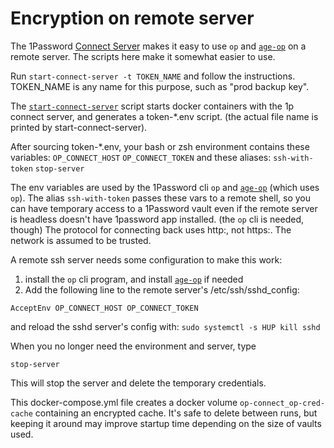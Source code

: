 # Encryption on remote server

The 1Password [Connect Server](https://developer.1password.com/docs/connect) 
makes it easy to use `op` and [`age-op`](https://github.com/stevelr/age-op) 
on a remote server. The scripts here make it somewhat easier to use.

Run `start-connect-server -t TOKEN_NAME` and follow the instructions.
TOKEN_NAME is any name for this purpose, such as "prod backup key".

The [`start-connect-server`](./start-connect-server) script starts docker containers with the 1p connect server,
and generates a token-\*.env script. (the actual file name is printed by start-connect-server).

After sourcing token-*.env, your bash or zsh environment contains these variables:
    `OP_CONNECT_HOST`
    `OP_CONNECT_TOKEN`
and these aliases:
    `ssh-with-token`
    `stop-server`

The env variables are used by the 1Password cli `op` and [`age-op`](https://github.com/stevelr/age-op) (which uses `op`).
The alias `ssh-with-token` passes these vars to a remote shell,
so you can have temporary access to a 1Password vault even if the remote server
is headless doesn't have 1password app installed. (the `op` cli is needed, though)
The protocol for connecting back uses http:, not https:. The network is assumed to be trusted.

A remote ssh server needs some configuration to make this work:
1. install the `op` cli program, and install [`age-op`](https://github.com/stecelr/age-op) if needed
2. Add the following line to the remote server's /etc/ssh/sshd_config:

```
AcceptEnv OP_CONNECT_HOST OP_CONNECT_TOKEN
```

and reload the sshd server's config with: `sudo systemctl -s HUP kill sshd`


When you no longer need the environment and server, type

```
stop-server
```

This will stop the server and delete the temporary credentials.

This docker-compose.yml file creates a docker volume `op-connect_op-cred-cache`
containing an encrypted cache. It's safe to delete between runs,
but keeping it around may improve startup time depending on the size of vaults used.

